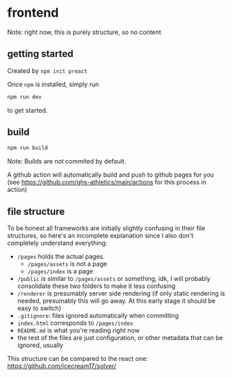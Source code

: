 # frontend

Note: right now, this is purely structure, so no content

## getting started

Created by `npm init preact`

Once `npm` is installed, simply run

```cmd
npm run dev
```

to get started.

## build

```cmd
npm run build
```

Note: Builds are not commited by default.

A github action will automatically build and push to github pages for you (see <https://github.com/ghs-athletics/main/actions> for this process in action)

## file structure

To be honest all frameworks are initially slightly confusing in their file structures,
so here's an incomplete explanation since I also don't completely understand everything:

+ `/pages` holds the actual pages. 
    + `/pages/assets` is not a page
    + `/pages/index` is a page
+ `/public` is similar to `/pages/assets` or something, idk, I will probably consolidate these two folders to make it less confusing
+ `/renderer` is presumably server side rendering (if only static rendering is needed, presumably this will go away. At this early stage it should be easy to switch)
+ `.gitignore`: files ignored automatically when committing
+ `index.html` corresponds to `/pages/index`
+ `README.md` is what you're reading right now
+ the rest of the files are just configuration, or other metadata that can be ignored, usually

This structure can be compared to the react one: <https://github.com/icecream17/solver/>
